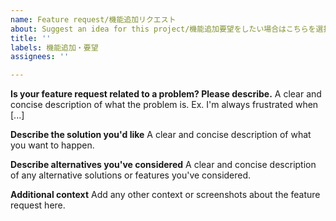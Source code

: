 ```yaml
---
name: Feature request/機能追加リクエスト
about: Suggest an idea for this project/機能追加要望をしたい場合はこちらを選択してください
title: ''
labels: 機能追加・要望
assignees: ''

---
```


**Is your feature request related to a problem? Please describe.**
A clear and concise description of what the problem is. Ex. I'm always frustrated when [...]

**Describe the solution you'd like**
A clear and concise description of what you want to happen.

**Describe alternatives you've considered**
A clear and concise description of any alternative solutions or features you've considered.

**Additional context**
Add any other context or screenshots about the feature request here.

